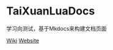 # TaiXuanLuaDocs
学习向测试，基于Mkdocs来构建文档页面

[Wiki](https://tartaricacid.github.io/2017/10/29/MkdocsWiki/)
[Website](http://taixuanluadocs.readthedocs.io/zh_CN/latest/)
